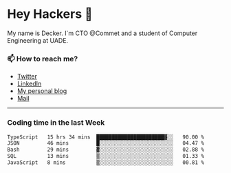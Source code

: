 # Hey Hackers 👋

My name is Decker. I`m CTO @Commet and a student of Computer Engineering at UADE.

### 📫 How to reach me?
- [Twitter](https://x.com/0xDecker) 
- [LinkedIn](https://www.linkedin.com/in/decker-urbano/) 
- [My personal blog](http://decker.sh) 
- [Mail](mailto:me@decker.sh)

---

### Coding time in the last Week

<!--START_SECTION:waka-->

```txt
TypeScript   15 hrs 34 mins  ██████████████████████▓░░   90.00 %
JSON         46 mins         █░░░░░░░░░░░░░░░░░░░░░░░░   04.47 %
Bash         29 mins         ▓░░░░░░░░░░░░░░░░░░░░░░░░   02.88 %
SQL          13 mins         ▒░░░░░░░░░░░░░░░░░░░░░░░░   01.33 %
JavaScript   8 mins          ▒░░░░░░░░░░░░░░░░░░░░░░░░   00.81 %
```

<!--END_SECTION:waka-->
